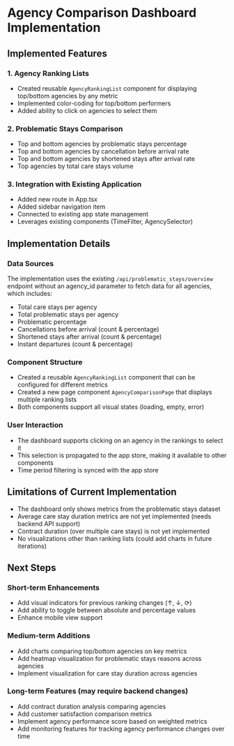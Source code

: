 # Agency Comparison Dashboard Implementation

## Implemented Features

### 1. Agency Ranking Lists
- Created reusable `AgencyRankingList` component for displaying top/bottom agencies by any metric
- Implemented color-coding for top/bottom performers
- Added ability to click on agencies to select them

### 2. Problematic Stays Comparison
- Top and bottom agencies by problematic stays percentage
- Top and bottom agencies by cancellation before arrival rate
- Top and bottom agencies by shortened stays after arrival rate
- Top agencies by total care stays volume

### 3. Integration with Existing Application
- Added new route in App.tsx
- Added sidebar navigation item
- Connected to existing app state management
- Leverages existing components (TimeFilter, AgencySelector)

## Implementation Details

### Data Sources
The implementation uses the existing `/api/problematic_stays/overview` endpoint without an agency_id parameter to fetch data for all agencies, which includes:
- Total care stays per agency
- Total problematic stays per agency
- Problematic percentage 
- Cancellations before arrival (count & percentage)
- Shortened stays after arrival (count & percentage)
- Instant departures (count & percentage)

### Component Structure
- Created a reusable `AgencyRankingList` component that can be configured for different metrics
- Created a new page component `AgencyComparisonPage` that displays multiple ranking lists
- Both components support all visual states (loading, empty, error)

### User Interaction
- The dashboard supports clicking on an agency in the rankings to select it
- This selection is propagated to the app store, making it available to other components
- Time period filtering is synced with the app store

## Limitations of Current Implementation

- The dashboard only shows metrics from the problematic stays dataset
- Average care stay duration metrics are not yet implemented (needs backend API support)
- Contract duration (over multiple care stays) is not yet implemented
- No visualizations other than ranking lists (could add charts in future iterations)

## Next Steps

### Short-term Enhancements
- Add visual indicators for previous ranking changes (↑, ↓, ⟳)
- Add ability to toggle between absolute and percentage values
- Enhance mobile view support

### Medium-term Additions
- Add charts comparing top/bottom agencies on key metrics
- Add heatmap visualization for problematic stays reasons across agencies
- Implement visualization for care stay duration across agencies

### Long-term Features (may require backend changes)
- Add contract duration analysis comparing agencies
- Add customer satisfaction comparison metrics
- Implement agency performance score based on weighted metrics
- Add monitoring features for tracking agency performance changes over time